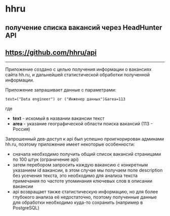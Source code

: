 # hhru 
## получение списка вакансий через HeadHunter API
## https://github.com/hhru/api
***

Приложение создано с целью получения информации о вакансиях сайта hh.ru, и дальнейшей статистической обработки полученной информации.

Приложение запрашивает данные c параметрами:

```text=("Data engineer") or ("Инженер данных")&area=113```

где 
- **text** - искомый в названии вакансии текст
- **area** - указание географической области поиска вакансий (113 - Россия)


Запрошенный дев-доступ к api был успешно проигнорирован админами hh.ru, поэтому приложение имеет некоторые особенности:

- сначала необходимо получить общий список вакансий страницами по 100 штук (ограничение api) 
- затем перебором запросить каждую вакансию с конкретным указанием id вакансии, в этом случае мы получаем поле description без усечения текста, это необходимо для анализа текста примечания по частоте упоминания ключевых слов в описании вакансии
- api возвращает также статистическую информацию, но для более глубокого анализа её недостаточно, поэтому полученные данные для обработки необходимо куда-то сохранить (например в PostgreSQL)
